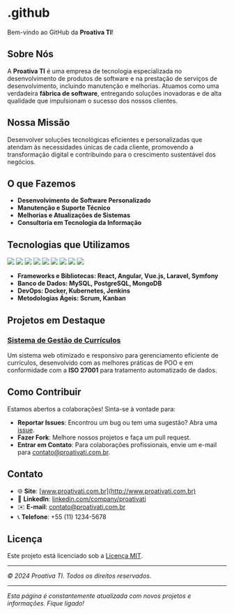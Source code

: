 # .github

Bem-vindo ao GitHub da **Proativa TI**!

## Sobre Nós

A **Proativa TI** é uma empresa de tecnologia especializada no desenvolvimento de produtos de software e na prestação de serviços de desenvolvimento, incluindo manutenção e melhorias. Atuamos como uma verdadeira **fábrica de software**, entregando soluções inovadoras e de alta qualidade que impulsionam o sucesso dos nossos clientes.

## Nossa Missão

Desenvolver soluções tecnológicas eficientes e personalizadas que atendam às necessidades únicas de cada cliente, promovendo a transformação digital e contribuindo para o crescimento sustentável dos negócios.

## O que Fazemos

- **Desenvolvimento de Software Personalizado**
- **Manutenção e Suporte Técnico**
- **Melhorias e Atualizações de Sistemas**
- **Consultoria em Tecnologia da Informação**

## Tecnologias que Utilizamos

<img src="https://img.shields.io/badge/JavaScript-F7DF1E?style=flat&logo=javascript&logoColor=black"/> <img src="https://img.shields.io/badge/TypeScript-3178C6?style=flat&logo=typescript&logoColor=white"/> <img src="https://img.shields.io/badge/PHP-777BB4?style=flat&logo=php&logoColor=white"/> <img src="https://img.shields.io/badge/HTML5-E34F26?style=flat&logo=html5&logoColor=white"/> <img src="https://img.shields.io/badge/CSS3-1572B6?style=flat&logo=css3&logoColor=white"/> <img src="https://img.shields.io/badge/Python-3776AB?style=flat&logo=python&logoColor=white"/> <img src="https://img.shields.io/badge/Java-007396?style=flat&logo=java&logoColor=white"/> <img src="https://img.shields.io/badge/Angular-DD0031?style=flat&logo=angular&logoColor=white"/> <img src="https://img.shields.io/badge/Ionic-3880FF?style=flat&logo=ionic&logoColor=white"/>

- **Frameworks e Bibliotecas: React, Angular, Vue.js, Laravel, Symfony**
- **Banco de Dados: MySQL, PostgreSQL, MongoDB**
- **DevOps: Docker, Kubernetes, Jenkins**
- **Metodologias Ágeis: Scrum, Kanban**

## Projetos em Destaque

### [Sistema de Gestão de Currículos](https://github.com/proativati/gestao-de-curriculos)

Um sistema web otimizado e responsivo para gerenciamento eficiente de currículos, desenvolvido com as melhores práticas de POO e em conformidade com a **ISO 27001** para tratamento automatizado de dados.


## Como Contribuir

Estamos abertos a colaborações! Sinta-se à vontade para:

- **Reportar Issues**: Encontrou um bug ou tem uma sugestão? Abra uma [issue](https://github.com/proativati/nome-do-repositorio/issues).
- **Fazer Fork**: Melhore nossos projetos e faça um pull request.
- **Entrar em Contato**: Para colaborações profissionais, envie um e-mail para [contato@proativati.com.br](mailto:contato@proativati.com.br).

## Contato

- 🌐 **Site**: [www.proativati.com.br](http://www.proativati.com.br)
- 💼 **LinkedIn**: [linkedin.com/company/proativati](https://www.linkedin.com/company/proativati)
- ✉️ **E-mail**: [contato@proativati.com.br](mailto:contato@proativati.com.br)
- 📞 **Telefone**: +55 (11) 1234-5678

## Licença

Este projeto está licenciado sob a [Licença MIT](LICENSE).

---

_© 2024 Proativa TI. Todos os direitos reservados._

---

*Esta página é constantemente atualizada com novos projetos e informações. Fique ligado!*
